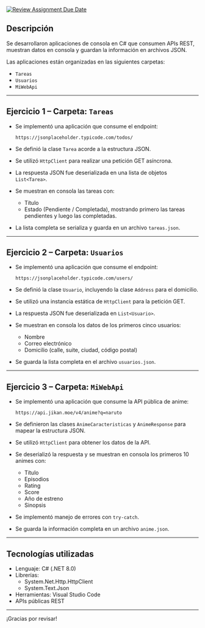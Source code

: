 [![Review Assignment Due Date](https://classroom.github.com/assets/deadline-readme-button-22041afd0340ce965d47ae6ef1cefeee28c7c493a6346c4f15d667ab976d596c.svg)](https://classroom.github.com/a/myQ-2FG7)

## Descripción

Se desarrollaron aplicaciones de consola en C# que consumen APIs REST, muestran datos en consola y guardan la información en archivos JSON.

Las aplicaciones están organizadas en las siguientes carpetas:

- `Tareas`  
- `Usuarios`  
- `MiWebApi`

---

## Ejercicio 1 – Carpeta: `Tareas`

- Se implementó una aplicación que consume el endpoint:
  
  `https://jsonplaceholder.typicode.com/todos/`

- Se definió la clase `Tarea` acorde a la estructura JSON.
- Se utilizó `HttpClient` para realizar una petición GET asíncrona.
- La respuesta JSON fue deserializada en una lista de objetos `List<Tarea>`.
- Se muestran en consola las tareas con:
  - Título
  - Estado (Pendiente / Completada), mostrando primero las tareas pendientes y luego las completadas.
- La lista completa se serializa y guarda en un archivo `tareas.json`.

---

## Ejercicio 2 – Carpeta: `Usuarios`

- Se implementó una aplicación que consume el endpoint:
  
  `https://jsonplaceholder.typicode.com/users/`

- Se definió la clase `Usuario`, incluyendo la clase `Address` para el domicilio.
- Se utilizó una instancia estática de `HttpClient` para la petición GET.
- La respuesta JSON fue deserializada en `List<Usuario>`.
- Se muestran en consola los datos de los primeros cinco usuarios:
  - Nombre
  - Correo electrónico
  - Domicilio (calle, suite, ciudad, código postal)
- Se guarda la lista completa en el archivo `usuarios.json`.

---

## Ejercicio 3 – Carpeta: `MiWebApi`

- Se implementó una aplicación que consume la API pública de anime:
  
  `https://api.jikan.moe/v4/anime?q=naruto`

- Se definieron las clases `AnimeCaracteristicas` y `AnimeResponse` para mapear la estructura JSON.
- Se utilizó `HttpClient` para obtener los datos de la API.
- Se deserializó la respuesta y se muestran en consola los primeros 10 animes con:
  - Título
  - Episodios
  - Rating
  - Score
  - Año de estreno
  - Sinopsis
- Se implementó manejo de errores con `try-catch`.
- Se guarda la información completa en un archivo `anime.json`.

---

## Tecnologías utilizadas

- Lenguaje: C# (.NET 8.0)
- Librerías:
  - System.Net.Http.HttpClient
  - System.Text.Json
- Herramientas: Visual Studio Code
- APIs públicas REST

---

¡Gracias por revisar!  